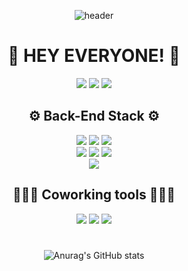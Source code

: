 <div align="center">

![header](https://capsule-render.vercel.app/api?type=Cylinder&color=gradient&customColorList=1,3,6,9,13,14,18,20,22,24,25,27&height=150&section=header&text=Karennn-Y&fontColor=ffffff&fontSize=70&animation=fadeIn&fontAlignY=55&fontAlign=75)

  
# 👋 HEY EVERYONE! 👋
<a href="https://velog.io/@ys5972"><img src="https://img.shields.io/badge/kareeen.log-3DDC84?style=for-the-badge&logo=Velog&logoColor=white"/></a> <a href="https://karenyys.notion.site/ABOUT-ME-fd023c41a5ed4071b42fe2ab44f4afaa"><img src="https://img.shields.io/badge/AboutME-ffffff?style=for-the-badge&logo=notion&logoColor=black"/></a> <a href="https://github.com/Karennn-Y"><img src="https://img.shields.io/badge/Karennn_Y-000000?style=for-the-badge&logo=github&logoColor=white"/></a> 
<br>

## ⚙️ Back-End Stack ⚙️
  <img src="https://img.shields.io/badge/Java-3366FF?style=for-the-badge&logo=Java&logoColor=white"/></a>
  <img src="https://img.shields.io/badge/Spring-339933?style=for-the-badge&logo=Spring&logoColor=white"/></a>
  <img src="https://img.shields.io/badge/SpringBoot-339933?style=for-the-badge&logo=SpringBoot&logoColor=white"/></a>
  <br>
  <img src="https://img.shields.io/badge/Gradle-02303A?style=for-the-badge&logo=Gradle&logoColor=white"/></a>
  <img src="https://img.shields.io/badge/MySQL-4479A1?style=for-the-badge&logo=MySQL&logoColor=white"/></a>
  <img src="https://img.shields.io/badge/MariaDB-1F305F?style=for-the-badge&logo=MariaDB&logoColor=white"/></a>
  <br>
  <img src="https://img.shields.io/badge/intellijidea-8005c4?style=for-the-badge&logo=intellijidea&logoColor=white"/></a>


## 👩🏻‍💻 Coworking tools 👩🏻‍💻
  <img src="https://img.shields.io/badge/Slack-4A154B?style=for-the-badge&logo=Slack&logoColor=white"/></a>
  <img src="https://img.shields.io/badge/GitHub-gray?style=for-the-badge&logo=GitHub&logoColor=black"/></a>
  <img src="https://img.shields.io/badge/Git-blue?style=for-the-badge&logo=Git&logoColor=F05032"/></a>

#
  
 ![Anurag's GitHub stats](https://github-readme-stats.vercel.app/api?username=Karennn-Y&theme=nightowl&show_icons=true)
</div>

